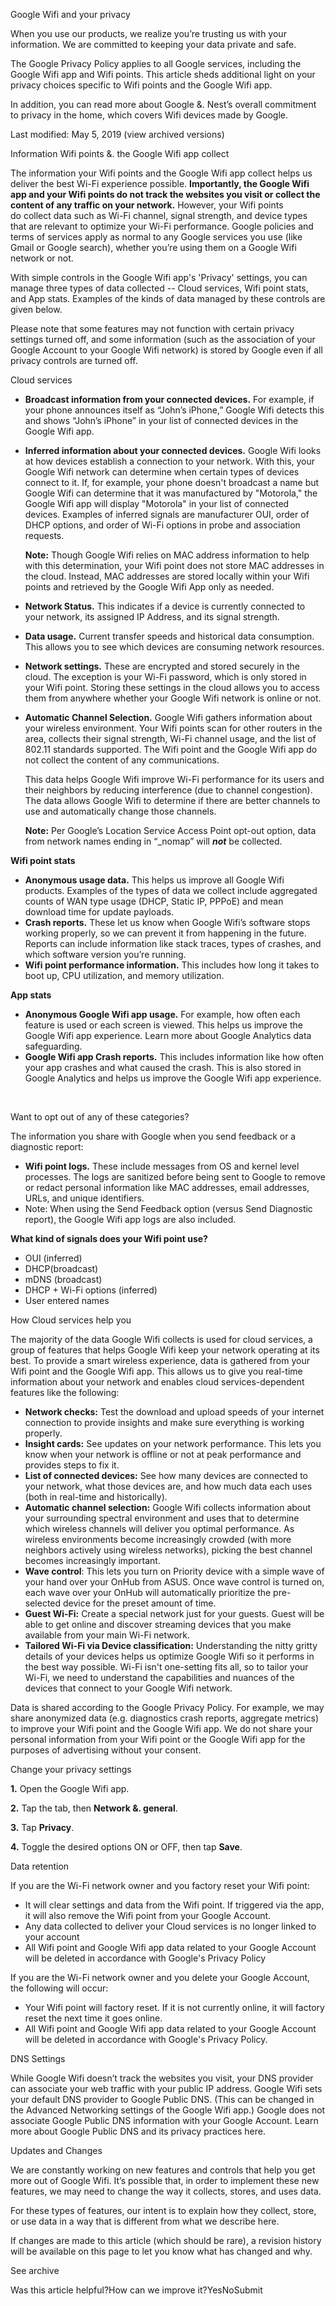 Google Wifi and your privacy

When you use our products, we realize you’re trusting us with your information. We are committed to keeping your data private and safe.

The Google Privacy Policy applies to all Google services, including the Google Wifi app and Wifi points. This article sheds additional light on your privacy choices specific to Wifi points and the Google Wifi app.

In addition, you can read more about Google &. Nest’s overall commitment to privacy in the home, which covers Wifi devices made by Google.

Last modified: May 5, 2019 (view archived versions)

Information Wifi points &. the Google Wifi app collect

The information your Wifi points and the Google Wifi app collect helps us deliver the best Wi-Fi experience possible. **Importantly, the Google Wifi app and your Wifi points do not track the websites you visit or collect the content of any traffic on your network.** However, your Wifi points do collect data such as Wi-Fi channel, signal strength, and device types that are relevant to optimize your Wi-Fi performance. Google policies and terms of services apply as normal to any Google services you use (like Gmail or Google search), whether you’re using them on a Google Wifi network or not.

With simple controls in the Google Wifi app's 'Privacy' settings, you can manage three types of data collected -- Cloud services, Wifi point stats, and App stats. Examples of the kinds of data managed by these controls are given below.

Please note that some features may not function with certain privacy settings turned off, and some information (such as the association of your Google Account to your Google Wifi network) is stored by Google even if all privacy controls are turned off.

Cloud services

*   **Broadcast information from your connected devices.** For example, if your phone announces itself as “John’s iPhone,” Google Wifi detects this and shows “John’s iPhone” in your list of connected devices in the Google Wifi app.
*   **Inferred information about your connected devices.** Google Wifi looks at how devices establish a connection to your network. With this, your Google Wifi network can determine when certain types of devices connect to it. If, for example, your phone doesn't broadcast a name but Google Wifi can determine that it was manufactured by "Motorola," the Google Wifi app will display "Motorola" in your list of connected devices. Examples of inferred signals are manufacturer OUI, order of DHCP options, and order of Wi-Fi options in probe and association requests.
    
    **Note:** Though Google Wifi relies on MAC address information to help with this determination, your Wifi point does not store MAC addresses in the cloud. Instead, MAC addresses are stored locally within your Wifi points and retrieved by the Google Wifi App only as needed.
    
*   **Network Status.** This indicates if a device is currently connected to your network, its assigned IP Address, and its signal strength.
*   **Data usage.** Current transfer speeds and historical data consumption. This allows you to see which devices are consuming network resources.
*   **Network settings.** These are encrypted and stored securely in the cloud. The exception is your Wi-Fi password, which is only stored in your Wifi point. Storing these settings in the cloud allows you to access them from anywhere whether your Google Wifi network is online or not.
*   **Automatic Channel Selection.** Google Wifi gathers information about your wireless environment. Your Wifi points scan for other routers in the area, collects their signal strength, Wi-Fi channel usage, and the list of 802.11 standards supported. The Wifi point and the Google Wifi app do not collect the content of any communications.
    
    This data helps Google Wifi improve Wi-Fi performance for its users and their neighbors by reducing interference (due to channel congestion). The data allows Google Wifi to determine if there are better channels to use and automatically change those channels.
    
    **Note:** Per Google’s Location Service Access Point opt-out option, data from network names ending in “\_nomap” will _**not**_ be collected.
    

**Wifi point stats**

*   **Anonymous usage data.** This helps us improve all Google Wifi products. Examples of the types of data we collect include aggregated counts of WAN type usage (DHCP, Static IP, PPPoE) and mean download time for update payloads.
*   **Crash reports.** These let us know when Google Wifi’s software stops working properly, so we can prevent it from happening in the future. Reports can include information like stack traces, types of crashes, and which software version you’re running.
*   **Wifi point performance information.** This includes how long it takes to boot up, CPU utilization, and memory utilization.

**App stats**

*   **Anonymous Google Wifi app usage.** For example, how often each feature is used or each screen is viewed. This helps us improve the Google Wifi app experience. Learn more about Google Analytics data safeguarding.
*   **Google Wifi app Crash reports.** This includes information like how often your app crashes and what caused the crash. This is also stored in Google Analytics and helps us improve the Google Wifi app experience.

 

Want to opt out of any of these categories?

The information you share with Google when you send feedback or a diagnostic report:

*   **Wifi point logs.** These include messages from OS and kernel level processes. The logs are sanitized before being sent to Google to remove or redact personal information like MAC addresses, email addresses, URLs, and unique identifiers.
*   Note: When using the Send Feedback option (versus Send Diagnostic report), the Google Wifi app logs are also included.

**What kind of signals does your Wifi point use?**

*   OUI (inferred)
*   DHCP(broadcast)
*   mDNS (broadcast)
*   DHCP + Wi-Fi options (inferred)
*   User entered names

How Cloud services help you

The majority of the data Google Wifi collects is used for cloud services, a group of features that helps Google Wifi keep your network operating at its best. To provide a smart wireless experience, data is gathered from your Wifi point and the Google Wifi app. This allows us to give you real-time information about your network and enables cloud services-dependent features like the following:

*   **Network checks:** Test the download and upload speeds of your internet connection to provide insights and make sure everything is working properly.
*   **Insight cards:** See updates on your network performance. This lets you know when your network is offline or not at peak performance and provides steps to fix it.
*   **List of connected devices:** See how many devices are connected to your network, what those devices are, and how much data each uses (both in real-time and historically).
*   **Automatic channel selection:** Google Wifi collects information about your surrounding spectral environment and uses that to determine which wireless channels will deliver you optimal performance. As wireless environments become increasingly crowded (with more neighbors actively using wireless networks), picking the best channel becomes increasingly important.
*   **Wave control**: This lets you turn on Priority device with a simple wave of your hand over your OnHub from ASUS. Once wave control is turned on, each wave over your OnHub will automatically prioritize the pre-selected device for the preset amount of time.
*   **Guest Wi-Fi:** Create a special network just for your guests. Guest will be able to get online and discover streaming devices that you make available from your main Wi-Fi network.
*   **Tailored Wi-Fi via Device classification:** Understanding the nitty gritty details of your devices helps us optimize Google Wifi so it performs in the best way possible. Wi-Fi isn't one-setting fits all, so to tailor your Wi-Fi, we need to understand the capabilities and nuances of the devices that connect to your Google Wifi network.

Data is shared according to the Google Privacy Policy. For example, we may share anonymized data (e.g. diagnostics crash reports, aggregate metrics) to improve your Wifi point and the Google Wifi app. We do not share your personal information from your Wifi point or the Google Wifi app for the purposes of advertising without your consent.

Change your privacy settings

**1.** Open the Google Wifi app.

**2.** Tap the tab, then **Network &. general**.

**3.** Tap **Privacy**.

**4.** Toggle the desired options ON or OFF, then tap **Save**.

Data retention

If you are the Wi-Fi network owner and you factory reset your Wifi point:

*   It will clear settings and data from the Wifi point. If triggered via the app, it will also remove the Wifi point from your Google Account.
*   Any data collected to deliver your Cloud services is no longer linked to your account
*   All Wifi point and Google Wifi app data related to your Google Account will be deleted in accordance with Google's Privacy Policy

If you are the Wi-Fi network owner and you delete your Google Account, the following will occur:

*   Your Wifi point will factory reset. If it is not currently online, it will factory reset the next time it goes online.
*   All Wifi point and Google Wifi app data related to your Google Account will be deleted in accordance with Google's Privacy Policy.

DNS Settings

While Google Wifi doesn’t track the websites you visit, your DNS provider can associate your web traffic with your public IP address. Google Wifi sets your default DNS provider to Google Public DNS. (This can be changed in the Advanced Networking settings of the Google Wifi app.) Google does not associate Google Public DNS information with your Google Account. Learn more about Google Public DNS and its privacy practices here.

Updates and Changes

We are constantly working on new features and controls that help you get more out of Google Wifi. It’s possible that, in order to implement these new features, we may need to change the way it collects, stores, and uses data.

For these types of features, our intent is to explain how they collect, store, or use data in a way that is different from what we describe here.

If changes are made to this article (which should be rare), a revision history will be available on this page to let you know what has changed and why.

See archive

Was this article helpful?How can we improve it?YesNoSubmit